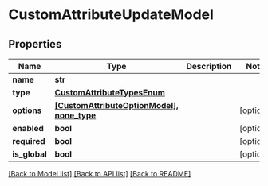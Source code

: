 # CustomAttributeUpdateModel


## Properties
Name | Type | Description | Notes
------------ | ------------- | ------------- | -------------
**name** | **str** |  | 
**type** | [**CustomAttributeTypesEnum**](CustomAttributeTypesEnum.md) |  | 
**options** | [**[CustomAttributeOptionModel], none_type**](CustomAttributeOptionModel.md) |  | [optional] 
**enabled** | **bool** |  | [optional] 
**required** | **bool** |  | [optional] 
**is_global** | **bool** |  | [optional] 

[[Back to Model list]](../README.md#documentation-for-models) [[Back to API list]](../README.md#documentation-for-api-endpoints) [[Back to README]](../README.md)



